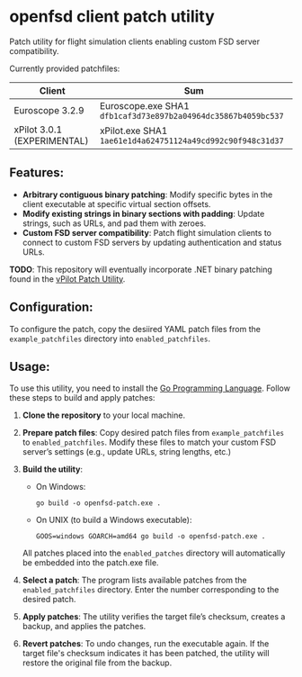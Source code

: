 # openfsd client patch utility

Patch utility for flight simulation clients enabling custom FSD server compatibility.

Currently provided patchfiles:

| Client | Sum | 
| - | - |
| Euroscope 3.2.9 | Euroscope.exe SHA1 `dfb1caf3d73e897b2a04964dc35867b4059bc537` |
| xPilot 3.0.1 (EXPERIMENTAL) | xPilot.exe SHA1 `1ae61e1d4a624751124a49cd992c90f948c31d37` |

## Features:

- **Arbitrary contiguous binary patching**: Modify specific bytes in the client executable at specific virtual section offsets.
- **Modify existing strings in binary sections with padding**: Update strings, such as URLs, and pad them with zeroes.
- **Custom FSD server compatibility**: Patch flight simulation clients to connect to custom FSD servers by updating authentication and status URLs.

**TODO**: This repository will eventually incorporate .NET binary patching found in the [vPilot Patch Utility](https://github.com/renorris/vpilot-patch-utility).

## Configuration:

To configure the patch, copy the desiired YAML patch files from the `example_patchfiles` directory into `enabled_patchfiles`.

## Usage:

To use this utility, you need to install the [Go Programming Language](https://go.dev/dl/). Follow these steps to build and apply patches:

1. **Clone the repository** to your local machine.
2. **Prepare patch files**: Copy desired patch files from `example_patchfiles` to `enabled_patchfiles`. Modify these files to match your custom FSD server’s settings (e.g., update URLs, string lengths, etc.)
3. **Build the utility**:
    - On Windows:
      ```
      go build -o openfsd-patch.exe .
      ```
    - On UNIX (to build a Windows executable):
      ```
      GOOS=windows GOARCH=amd64 go build -o openfsd-patch.exe .
      ```
    All patches placed into the `enabled_patches` directory will automatically be embedded into the patch.exe file.

4. **Select a patch**: The program lists available patches from the `enabled_patchfiles` directory. Enter the number corresponding to the desired patch.
5. **Apply patches**: The utility verifies the target file’s checksum, creates a backup, and applies the patches.
6. **Revert patches**: To undo changes, run the executable again. If the target file's checksum indicates it has been patched, the utility will restore the original file from the backup.
